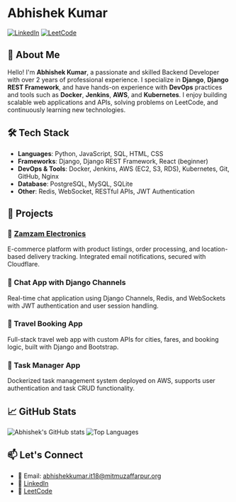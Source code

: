 # Abhishek Kumar

[![LinkedIn](https://img.shields.io/badge/LinkedIn-blue?style=flat&logo=linkedin)](https://www.linkedin.com/in/coderabhishek/)
[![LeetCode](https://img.shields.io/badge/LeetCode-orange?style=flat&logo=leetcode)](https://leetcode.com/u/Abhishek_kumar18IT01/)

## 💼 About Me

Hello! I'm **Abhishek Kumar**, a passionate and skilled Backend Developer with over 2 years of professional experience. I specialize in **Django**, **Django REST Framework**, and have hands-on experience with **DevOps** practices and tools such as **Docker**, **Jenkins**, **AWS**, and **Kubernetes**. I enjoy building scalable web applications and APIs, solving problems on LeetCode, and continuously learning new technologies.

## 🛠️ Tech Stack

- **Languages**: Python, JavaScript, SQL, HTML, CSS
- **Frameworks**: Django, Django REST Framework, React (beginner)
- **DevOps & Tools**: Docker, Jenkins, AWS (EC2, S3, RDS), Kubernetes, Git, GitHub, Nginx
- **Database**: PostgreSQL, MySQL, SQLite
- **Other**: Redis, WebSocket, RESTful APIs, JWT Authentication

## 🚀 Projects

### 🔹 [Zamzam Electronics](http://zamzamelectronics.in/)
E-commerce platform with product listings, order processing, and location-based delivery tracking. Integrated email notifications, secured with Cloudflare.

### 🔹 Chat App with Django Channels
Real-time chat application using Django Channels, Redis, and WebSockets with JWT authentication and user session handling.

### 🔹 Travel Booking App
Full-stack travel web app with custom APIs for cities, fares, and booking logic, built with Django and Bootstrap.

### 🔹 Task Manager App
Dockerized task management system deployed on AWS, supports user authentication and task CRUD functionality.

## 📈 GitHub Stats

![Abhishek's GitHub stats](https://github-readme-stats.vercel.app/api?username=coderabhishek18&show_icons=true&theme=radical)
![Top Languages](https://github-readme-stats.vercel.app/api/top-langs/?username=coderabhishek18&layout=compact&theme=radical)

## 📫 Let's Connect

- 📧 Email: abhishekkumar.it18@mitmuzaffarpur.org
- 💼 [LinkedIn](https://www.linkedin.com/in/coderabhishek/)
- 🧠 [LeetCode](https://leetcode.com/u/Abhishek_kumar18IT01/)

